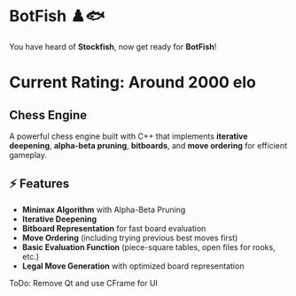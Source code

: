 # BotFish ♟️🐟  
You have heard of **Stockfish**, now get ready for **BotFish**!  

# Current Rating: Around 2000 elo

## Chess Engine  

A powerful chess engine built with C++ that implements **iterative deepening**, **alpha-beta pruning**, **bitboards**, and **move ordering** for efficient gameplay.  

## ⚡ Features  

- **Minimax Algorithm** with Alpha-Beta Pruning  
- **Iterative Deepening** 
- **Bitboard Representation** for fast board evaluation  
- **Move Ordering** (including trying previous best moves first)  
- **Basic Evaluation Function** (piece-square tables, open files for rooks, etc.)  
- **Legal Move Generation** with optimized board representation

ToDo: Remove Qt and use CFrame for UI

